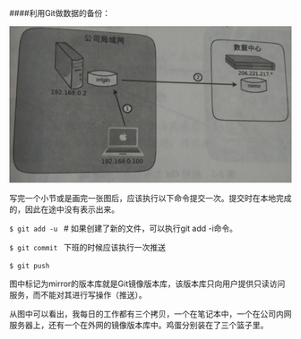 ####利用Git做数据的备份：

![Alt text ](./image/Git_copy.png) 

写完一个小节或是画完一张图后，应该执行以下命令提交一次。提交时在本地完成的，因此在途中没有表示出来。

```$ git add -u ```   # 如果创建了新的文件，可以执行git add -i命令。

```$ git commit ```
下班的时候应该执行一次推送

```$ git push ```

图中标记为mirror的版本库就是Git镜像版本库，该版本库只向用户提供只读访问服务，而不能对其进行写操作（推送）。

从图中可以看出，我每日的工作都有三个拷贝，一个在笔记本中，一个在公司内网服务器上，还有一个在外网的镜像版本库中。鸡蛋分别装在了三个篮子里。